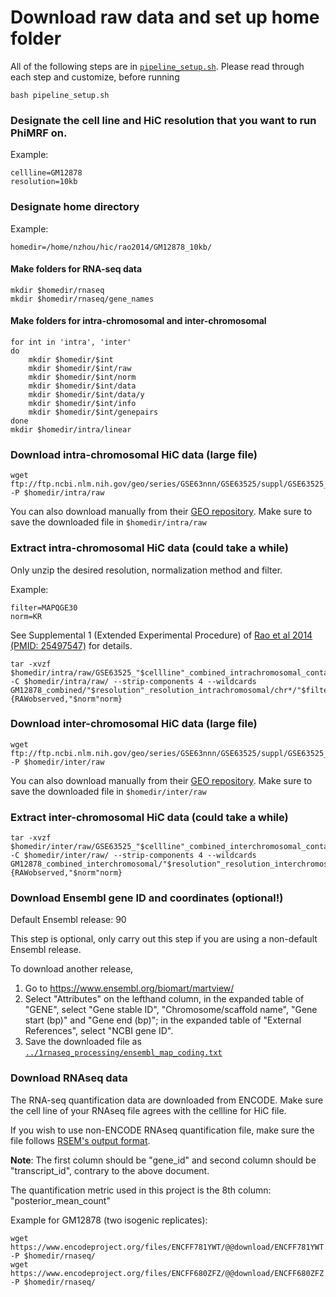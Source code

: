 # Download raw data and set up home folder

All of the following steps are in [`pipeline_setup.sh`](pipeline_setup.sh). Please read through each step and customize, before running 

`bash pipeline_setup.sh`



### Designate the cell line and HiC resolution that you want to run PhiMRF on.

Example: 

```
cellline=GM12878
resolution=10kb
```

### Designate home directory

Example:

`homedir=/home/nzhou/hic/rao2014/GM12878_10kb/`


#### Make folders for RNA-seq data
```
mkdir $homedir/rnaseq
mkdir $homedir/rnaseq/gene_names
```

#### Make folders for intra-chromosomal and inter-chromosomal
```
for int in 'intra', 'inter'
do
	mkdir $homedir/$int
	mkdir $homedir/$int/raw
	mkdir $homedir/$int/norm
	mkdir $homedir/$int/data
	mkdir $homedir/$int/data/y
	mkdir $homedir/$int/info
	mkdir $homedir/$int/genepairs
done
mkdir $homedir/intra/linear
```


### Download intra-chromosomal HiC data (large file)
```
wget ftp://ftp.ncbi.nlm.nih.gov/geo/series/GSE63nnn/GSE63525/suppl/GSE63525_"$cellline"_combined_intrachromosomal_contact_matrices.tar.gz -P $homedir/intra/raw
```
You can also download manually from their [GEO repository](https://www.ncbi.nlm.nih.gov/geo/query/acc.cgi?acc=GSE63525). Make sure to save the downloaded file in `$homedir/intra/raw`


### Extract intra-chromosomal HiC data (could take a while)

Only unzip the desired resolution, normalization method and filter.

Example:
```
filter=MAPQGE30
norm=KR
```
See Supplemental 1 (Extended Experimental Procedure) of [Rao et al 2014 (PMID: 25497547)](https://www.ncbi.nlm.nih.gov/pubmed/25497547) for details.

```
tar -xvzf $homedir/intra/raw/GSE63525_"$cellline"_combined_intrachromosomal_contact_matrices.tar.gz -C $homedir/intra/raw/ --strip-components 4 --wildcards GM12878_combined/"$resolution"_resolution_intrachromosomal/chr*/"$filter"/*.{RAWobserved,"$norm"norm}
```

### Download inter-chromosomal HiC data (large file)
```
wget ftp://ftp.ncbi.nlm.nih.gov/geo/series/GSE63nnn/GSE63525/suppl/GSE63525_"$cellline"_combined_interchromosomal_contact_matrices.tar.gz -P $homedir/inter/raw
```
You can also download manually from their [GEO repository](https://www.ncbi.nlm.nih.gov/geo/query/acc.cgi?acc=GSE63525). Make sure to save the downloaded file in `$homedir/inter/raw`

### Extract inter-chromosomal HiC data (could take a while)
```
tar -xvzf $homedir/inter/raw/GSE63525_"$cellline"_combined_interchromosomal_contact_matrices.tar.gz -C $homedir/inter/raw/ --strip-components 4 --wildcards GM12878_combined_interchromosomal/"$resolution"_resolution_interchromosomal/chr*_chr*/"$filter"/*.{RAWobserved,"$norm"norm}
```


### Download Ensembl gene ID and coordinates (optional!)

Default Ensembl release: 90

This step is optional, only carry out this step if you are using a non-default Ensembl release.

To download another release, 

1. Go to https://www.ensembl.org/biomart/martview/
2. Select "Attributes" on the lefthand column, in the expanded table of "GENE", select "Gene stable ID", "Chromosome/scaffold name", "Gene start (bp)" and "Gene end (bp)"; in the expanded table of "External References", select "NCBI gene ID".
3. Save the downloaded file as  [`../1rnaseq_processing/ensembl_map_coding.txt`](../1rnaseq_processing/ensembl_map_coding.txt)


### Download RNAseq data 

The RNA-seq quantification data are downloaded from ENCODE. Make sure the cell line of your RNAseq file agrees with the cellline for HiC file.

If you wish to use non-ENCODE RNAseq quantification file, make sure the file follows [RSEM's output format](https://www.encodeproject.org/documents/0c78ea4b-9392-421b-a6f3-6c858b6002aa/@@download/attachment/RSEM_Documentation.pdf).

**Note**: The first column should be "gene_id" and second column should be "transcript_id", contrary to the above document.

The quantification metric used in this project is the 8th column: "posterior_mean_count"


Example for GM12878 (two isogenic replicates):
```
wget https://www.encodeproject.org/files/ENCFF781YWT/@@download/ENCFF781YWT.tsv -P $homedir/rnaseq/
wget https://www.encodeproject.org/files/ENCFF680ZFZ/@@download/ENCFF680ZFZ.tsv -P $homedir/rnaseq/
```
